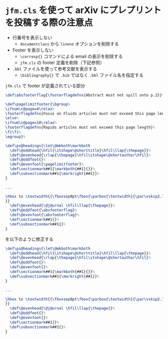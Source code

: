 # `jfm.cls` を使って arXiv にプレプリントを投稿する際の注意点

- 行番号を表示しない
  - `documentclass` から `lineno` オプションを削除する
- Footer を表示しない
  - `\corresp{}` コマンドによる email の表示を削除する
  - `jfm.cls` の footer 定義を削除（下記参照）
- `.bbl` ファイルを使って参考文献を表示する
  - `\bibliography{}` で `.bib` ではなく `.bbl` ファイル名を指定する

`jfm.cls` で footer が定義されている部分

```latex
\def\absfooterflag{\footerflagdefns{Abstract must not spill onto p.2}}%

\def\pagelimitfooter{\bgroup%
\ifnum\c@page=4\relax%
\footerflagdefns{Focus on Fluids articles must not exceed this page length}%
\else%
\ifnum\c@page=10\relax%
\footerflagdefns{Rapids articles must not exceed this page length}%
\fi\fi%
\egroup}%

\def\ps@headings{\let\@mkboth\markboth
  \def\@oddhead{\hfil{\itshape\@shorttitle}\hfil\llap{\thepage}}%
  \def\@evenhead{\rlap{\thepage}\hfil\itshape\@shortauthor\hfil}%
  \def\@oddfoot{}%
  \def\@evenfoot{\pagelimitfooter}%
  \def\sectionmark##1{\markboth{##1}{}}%
  \def\subsectionmark##1{\markright{##1}}%
}

...

\hbox to \textwidth{{\fboxsep0pt\fbox{\parbox{\textwidth}{\par\vskip2.7pc\centerline{Banner appropriate to article type will appear here in typeset article}\par\vskip2.7pc}}}}
}}
  \def\@evenhead{\@j@urnal \hfil\llap{\thepage}}%
  \def\@oddfoot{\absfooterflag}%
  \def\@evenfoot{\absfooterflag}%
  \def\sectionmark##1{}%
  \def\subsectionmark##1{}%
}
```

を以下のように修正する

```latex
\def\ps@headings{\let\@mkboth\markboth
  \def\@oddhead{\hfil{\itshape\@shorttitle}\hfil\llap{\thepage}}%
  \def\@evenhead{\rlap{\thepage}\hfil\itshape\@shortauthor\hfil}%
  \def\@oddfoot{}%
  \def\@evenfoot{}%
  \def\sectionmark##1{\markboth{##1}{}}%
  \def\subsectionmark##1{\markright{##1}}%
}

...

\hbox to \textwidth{{\fboxsep0pt\fbox{\parbox{\textwidth}{\par\vskip2.7pc\centerline{Banner appropriate to article type will appear here in typeset article}\par\vskip2.7pc}}}}
}}
  \def\@evenhead{\@j@urnal \hfil\llap{\thepage}}%
  \def\@oddfoot{}%
  \def\@evenfoot{}%
  \def\sectionmark##1{}%
  \def\subsectionmark##1{}%
}
```
